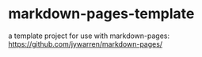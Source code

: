 # markdown-pages-template
a template project for use with markdown-pages: https://github.com/jywarren/markdown-pages/
